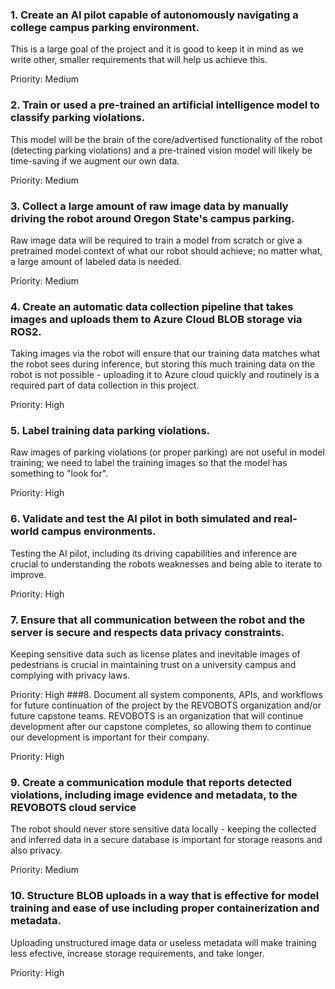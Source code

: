### 1. Create an AI pilot capable of autonomously navigating a college campus parking environment. ###
This is a large goal of the project and it is good to keep it in mind as we write other, smaller requirements that will help us achieve this.

Priority: Medium
### 2. Train or used a pre-trained an artificial intelligence model to classify parking violations.
This model will be the brain of the core/advertised functionality of the robot (detecting parking violations) and a pre-trained vision model will likely be time-saving if we augment our own data.

Priority: Medium
### 3. Collect a large amount of raw image data by manually driving the robot around Oregon State's campus parking.
Raw image data will be required to train a model from scratch or give a pretrained model context of what our robot should achieve; no matter what, a large amount of labeled data is needed.

Priority: Medium
### 4. Create an automatic data collection pipeline that takes images and uploads them to Azure Cloud BLOB storage via ROS2.
Taking images via the robot will ensure that our training data matches what the robot sees during inference, but storing this much training data on the robot is not possible - uploading it to Azure cloud quickly and     routinely is a required part of data collection in this project.

Priority: High
### 5. Label training data parking violations.
Raw images of parking violations (or proper parking) are not useful in model training; we need to label the training images so that the model has something to "look for".

Priority: High
### 6. Validate and test the AI pilot in both simulated and real-world campus environments.
Testing the AI pilot, including its driving capabilities and inference are crucial to understanding the robots weaknesses and being able to iterate to improve.

Priority: High
### 7. Ensure that all communication between the robot and the server is secure and respects data privacy constraints.
Keeping sensitive data such as license plates and inevitable images of pedestrians is crucial in maintaining trust on a university campus and complying with privacy laws.

Priority: High
###8. Document all system components, APIs, and workflows for future continuation of the project by the REVOBOTS organization and/or future capstone teams.
REVOBOTS is an organization that will continue development after our capstone completes, so allowing them to continue our development is important for their company.

Priority: High
### 9. Create a communication module that reports detected violations, including image evidence and metadata, to the REVOBOTS cloud service
The robot should never store sensitive data locally - keeping the collected and inferred data in a secure database is important for storage reasons and also privacy.

Priority: Medium
### 10. Structure BLOB uploads in a way that is effective for model training and ease of use including proper containerization and metadata.
Uploading unstructured image data or useless metadata will make training less efective, increase storage requirements, and take longer.

Priority: High




